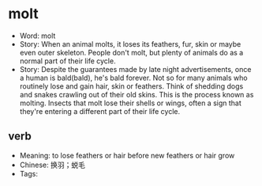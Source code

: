 # molt

- Word: molt
- Story: When an animal molts, it loses its feathers, fur, skin or maybe even outer skeleton. People don't molt, but plenty of animals do as a normal part of their life cycle.
- Story: Despite the guarantees made by late night advertisements, once a human is bald(bald), he's bald forever. Not so for many animals who routinely lose and gain hair, skin or feathers. Think of shedding dogs and snakes crawling out of their old skins. This is the process known as molting. Insects that molt lose their shells or wings, often a sign that they're entering a different part of their life cycle.

## verb

- Meaning: to lose feathers or hair before new feathers or hair grow
- Chinese: 换羽；蜕毛
- Tags: 

